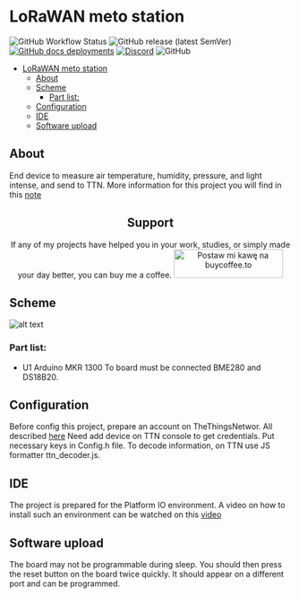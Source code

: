 # LoRaWAN meto station

![GitHub Workflow Status](https://img.shields.io/github/actions/workflow/status/InzynierDomu/LoRaWAN_meto_station/main.yml?logo=github&style=flat-square)
![GitHub release (latest SemVer)](https://img.shields.io/github/v/release/InzynierDomu/LoRaWAN_meto_station?style=flat-square)
<a href="https://inzynierdomu.github.io/LoRaWAN_meto_station/">![GitHub docs deployments](https://img.shields.io/github/deployments/InzynierDomu/LoRaWAN_meto_station/github-pages?label=docs&logo=BookStack&logoColor=white&style=flat-square)</a>
<a href="https://discord.gg/KmW6mHdg">![Discord](https://img.shields.io/discord/815929748882587688?logo=discord&logoColor=green&style=flat-square)</a>
![GitHub](https://img.shields.io/github/license/InzynierDomu/LoRaWAN_meto_station?style=flat-square)

- [LoRaWAN meto station](#lorawan-meto-station)
  - [About](#about)
  - [Scheme](#scheme)
    - [Part list:](#part-list)
  - [Configuration](#configuration)
  - [IDE](#ide)
  - [Software upload](#software-upload)

## About
End device to measure air temperature, humidity, pressure, and light intense, and send to TTN. More information for this project you will find in this [note](http://www.inzynierdomu.pl/lora-i-lorawan-czesc-3/)

<div align="center">
<h2>Support</h2>

<p>If any of my projects have helped you in your work, studies, or simply made your day better, you can buy me a coffee. <a href="https://buycoffee.to/inzynier-domu" target="_blank"><img src="https://buycoffee.to/img/share-button-primary.png" style="width: 195px; height: 51px" alt="Postaw mi kawę na buycoffee.to"></a></p>
</div>

## Scheme
![alt text](http://www.inzynierdomu.pl/wp-content/uploads/2020/12/schemat_mkr_meteo.png)
### Part list:
* U1 Arduino MKR 1300
To board must be connected BME280 and DS18B20. 
## Configuration
Before config this project, prepare an account on TheThingsNetwor. All described [here](http://www.inzynierdomu.pl/lora-i-lorawan-czesc-2/)
Need add device on TTN console to get credentials. Put necessary keys in Config.h file.
To decode information, on TTN use JS formatter ttn_decoder.js.
## IDE
The project is prepared for the Platform IO environment. A video on how to install such an environment can be watched on this [video](https://youtu.be/Em9NuebT2Kc)
## Software upload 
The board may not be programmable during sleep. You should then press the reset button on the board twice quickly. It should appear on a different port and can be programmed.
